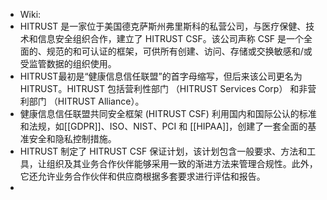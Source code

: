 - Wiki:
- HITRUST 是一家位于美国德克萨斯州弗里斯科的私营公司，与医疗保健、技术和信息安全组织合作，建立了 HITRUST CSF。该公司声称 CSF 是一个全面的、规范的和可认证的框架，可供所有创建、访问、存储或交换敏感和/或受监管数据的组织使用。
- HITRUST最初是“健康信息信任联盟”的首字母缩写，但后来该公司更名为HITRUST。HITRUST 包括营利性部门 （HITRUST Services Corp） 和非营利部门 （HITRUST Alliance）。
- 健康信息信任联盟共同安全框架 (HITRUST CSF) 利用国内和国际公认的标准和法规，如[[GDPR]]、ISO、NIST、PCI 和 [[HIPAA]]，创建了一套全面的基准安全和隐私控制措施。
- HITRUST 制定了 HITRUST CSF 保证计划，该计划包含一般要求、方法和工具，让组织及其业务合作伙伴能够采用一致的渐进方法来管理合规性。此外，它还允许业务合作伙伴和供应商根据多套要求进行评估和报告。
-